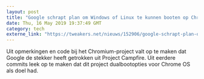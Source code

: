 ```yaml
---
layout: post
title: "Google schrapt plan om Windows of Linux te kunnen booten op Chromebooks"
date: Thu, 16 May 2019 19:37:49 GMT
category: tech
externe_link: "https://tweakers.net/nieuws/152906/google-schrapt-plan-om-windows-of-linux-te-kunnen-booten-op-chromebooks.html"
---
```


Uit opmerkingen en code bij het Chromium-project valt op te maken dat Google de stekker heeft getrokken uit Project Campfire. Uit eerdere commits leek op te maken dat dit project dualbootopties voor Chrome OS als doel had.<img src="http://feeds.feedburner.com/~r/tweakers/mixed/~4/2rtUrs2Rmkc" height="1" width="1" alt=""/>
